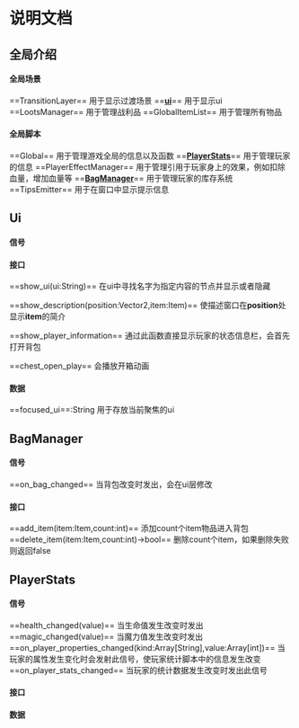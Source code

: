 # 说明文档
## 全局介绍

#### 全局场景
==TransitionLayer== 用于显示过渡场景
==**[ui](#ui)**== 用于显示ui
==LootsManager== 用于管理战利品
==GlobalItemList== 用于管理所有物品

#### 全局脚本
==Global== 用于管理游戏全局的信息以及函数
==**[PlayerStats](#playerstats)**== 用于管理玩家的信息
==PlayerEffectManager== 用于管理引用于玩家身上的效果，例如扣除血量，增加血量等
==**[BagManager](#bagmanager)**== 用于管理玩家的库存系统
==TipsEmitter== 用于在窗口中显示提示信息

## Ui
#### 信号

#### 接口
==show_ui(ui:String)== 在ui中寻找名字为指定内容的节点并显示或者隐藏

==show_description(position:Vector2,item:Item)== 
使描述窗口在**position**处显示**item**的简介

==show_player_information==
通过此函数直接显示玩家的状态信息栏，会首先打开背包

==chest_open_play==
会播放开箱动画

#### 数据
==focused_ui==:String 用于存放当前聚焦的ui

## BagManager
#### 信号
==on_bag_changed== 当背包改变时发出，会在ui层修改

#### 接口
==add_item(item:Item,count:int)== 添加count个item物品进入背包
==delete_item(item:Item,count:int)->bool== 删除count个item，如果删除失败则返回false

## PlayerStats
#### 信号
==health_changed(value)== 当生命值发生改变时发出
==magic_changed(value)== 当魔力值发生改变时发出
==on_player_properties_changed(kind:Array[String],value:Array[int])== 当玩家的属性发生变化时会发射此信号，使玩家统计脚本中的信息发生改变
==on_player_stats_changed== 当玩家的统计数据发生改变时发出此信号
#### 接口

#### 数据